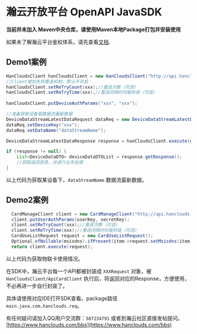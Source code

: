 # 瀚云开放平台 OpenAPI JavaSDK
 
 **当前并未加入 Maven中央仓库，请使用Maven本地Package打包并安装使用**
 
 如果未了解瀚云平台鉴权体系，请先查看[文档](https://www.hanclouds.com/doc/2-authentication/index).
 
## Demo1案例
 
```java
HanCloudsClient hanCloudsClient = new HanCloudsClient("http://api.hanclouds.com/api/v1");
//Client增加失败重连机制，默认不开启
hanCloudsClient.setReTryCount(xxx);//重连次数（可选）
hanCloudsClient.setReTryTime(xxx);//重连间隔时间毫秒级（可选）
        
hanCloudsClient.putDeviceAuthParams("xxx", "xxx");

//准备获取设备某数据流最新数据
DeviceDataStreamLatestDataRequest dataReq = new DeviceDataStreamLatestDataRequest();
dataReq.setDeviceKey("xxx");
dataReq.setDataName("dataStreamName");

DeviceDataStreamLatestDataResponse response = hanCloudsClient.execute(dataReq);

if (response != null) {
    List<DeviceDataDTO> deviceDataDTOList = response.getResponse();
    //获取返回信息，并进行业务处理   
}
```
以上代码为获取某设备下，`dataStreamName` 数据流最新数据。
## Demo2案例
```java
  CardManageClient client = new CardManageClient("http://api.hanclouds.com/api/sim");
  client.putUserAuthParams(userKey, secretKey);
  client.setReTryCount(xxx);//重连次数（可选）
  client.setReTryTime(xxx);//重连间隔时间毫秒级（可选）
  CardUseListRequest request = new CardUseListRequest();
  Optional.ofNullable(msisdns).ifPresent(item->request.setMsisdns(item));
  return client.execute(request);
```
以上代码为获取物联卡使用情况。

在SDK中，瀚云平台每一个API都被封装成 `XXXRequest` 对象，被 `HanCloudsClient/ApiCardClient` 执行后，将返回对应的Response，方便使用，不必再进一步自行封装了。

具体请使用对应IDE打开SDK查看。package路径 `main.java.com.hanclouds.req`。

有任何疑问请加入QQ用户交流群：`587234791` 或者到瀚云社区直接发帖提问。[https://www.hanclouds.com/bbs](https://www.hanclouds.com/bbs)
